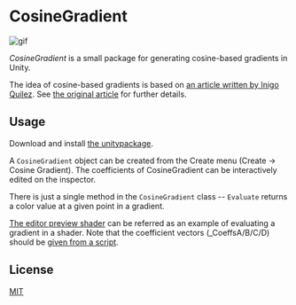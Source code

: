 CosineGradient
==============

![gif](https://68.media.tumblr.com/5b543cb7b73fab69dddd921ac508b624/tumblr_okhnsdVnEK1qio469o1_400.gif)

*CosineGradient* is a small package for generating cosine-based gradients in Unity.

The idea of cosine-based gradients is based on [an article written by Inigo Quilez][iq]. See [the original article][iq] for further details.

[iq]: http://www.iquilezles.org/www/articles/palettes/palettes.htm

Usage
-----

Download and install [the unitypackage][download].

A `CosineGradient` object can be created from the Create menu (Create -> Cosine Gradient).
The coefficients of CosineGradient can be interactively edited on the inspector.

There is just a single method in the `CosineGradient` class -- `Evaluate` returns a color value at a given point in a gradient.

[The editor preview shader][preview1] can be referred as an example of evaluating a gradient in a shader.
Note that the coefficient vectors (_CoeffsA/B/C/D) should be [given from a script][preview2].

[download]: https://github.com/keijiro/CosineGradient/raw/master/KlakChromatics.unitypackage
[preview1]: Assets/Klak/Chromatics/Editor/Preview.shader
[preview2]: Assets/Klak/Chromatics/Editor/CosineGradientEditor.cs#L181

License
-------

[MIT](LICENSE.md)
